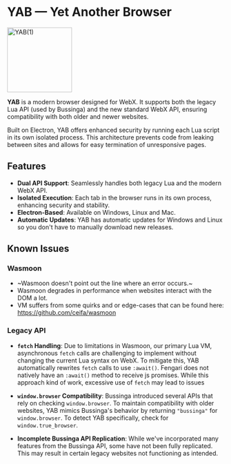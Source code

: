 # YAB — Yet Another Browser

<img width="150" height="auto" alt="YAB(1)" src="https://github.com/user-attachments/assets/257e1f2f-f49e-4f11-b560-3b6128da12c5" />



**YAB** is a modern browser designed for WebX. It supports both the legacy Lua API (used by Bussinga) and the new standard WebX API, ensuring compatibility with both older and newer websites.

Built on Electron, YAB offers enhanced security by running each Lua script in its own isolated process. This architecture prevents code from leaking between sites and allows for easy termination of unresponsive pages.

## Features

- **Dual API Support**: Seamlessly handles both legacy Lua and the modern WebX API.
- **Isolated Execution**: Each tab in the browser runs in its own process, enhancing security and stability.
- **Electron-Based**: Available on Windows, Linux and Mac.
- **Automatic Updates**: YAB has automatic updates for Windows and Linux so you don't have to manually download new releases.

## Known Issues

### Wasmoon
- ~Wasmoon doesn't point out the line where an error occurs.~
- Wasmoon degrades in performance when websites interact with the DOM a lot.
- VM suffers from some quirks and or edge-cases that can be found here: https://github.com/ceifa/wasmoon

### Legacy API

- **`fetch` Handling**: Due to limitations in Wasmoon, our primary Lua VM, asynchronous `fetch` calls are challenging to implement without changing the current Lua syntax on WebX. To mitigate this, YAB automatically rewrites `fetch` calls to use `:await()`. Fengari does not natively have an `:await()` method to receive js promises. While this approach kind of work, excessive use of `fetch` may lead to issues

- **`window.browser` Compatibility**: Bussinga introduced several APIs that rely on checking `window.browser`. To maintain compatibility with older websites, YAB mimics Bussinga's behavior by returning `"bussinga"` for `window.browser`. To detect YAB specifically, check for `window.true_browser`.

- **Incomplete Bussinga API Replication**: While we've incorporated many features from the Bussinga API, some have not been fully replicated. This may result in certain legacy websites not functioning as intended.
